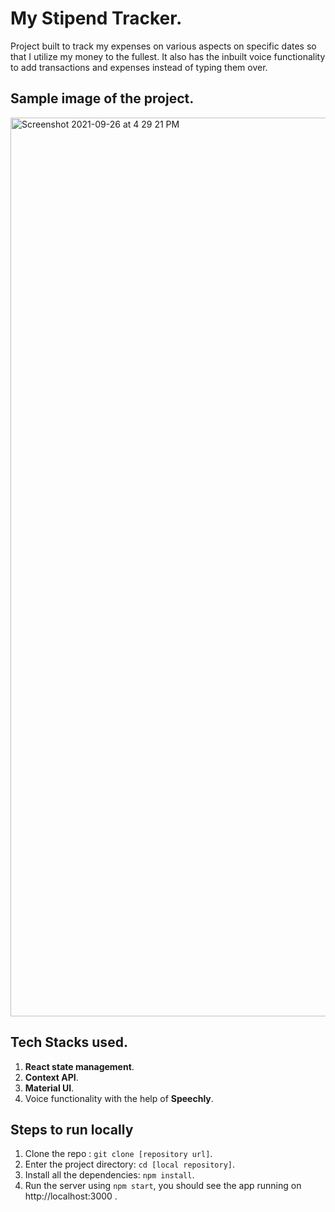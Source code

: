 # My Stipend Tracker.
Project built to track my expenses on various aspects on specific dates so that I utilize my money to the fullest. It also has the inbuilt voice functionality to add transactions and expenses instead of typing them over.

## Sample image of the project.

<img width="1438" alt="Screenshot 2021-09-26 at 4 29 21 PM" src="https://user-images.githubusercontent.com/60435499/134804946-9c5e4b8c-5231-48e2-9bd6-b3739b6777ab.png">

## Tech Stacks used.
1. **React state management**.
2. **Context API**.
3. **Material UI**.
4. Voice functionality with the help of **Speechly**.

## Steps to run locally
1. Clone the repo : `git clone [repository url]`.
2. Enter the project directory: `cd [local repository]`.
3. Install all the dependencies: `npm install`.
4. Run the server using `npm start`, you should see the app running on http://localhost:3000 .

